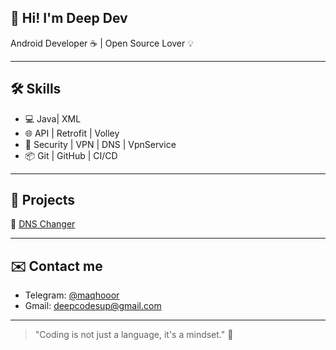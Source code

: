 ## 👋 Hi! I'm Deep Dev

Android Developer ☕ | Open Source Lover 💡

---

## 🛠 Skills
- 💻 Java| XML
- 🌐 API | Retrofit | Volley
- 🔐 Security | VPN | DNS | VpnService
- 📦 Git | GitHub |  CI/CD

---

## 📱 Projects
🔹 [DNS Changer](https://github.com/deepcodecreate/Dc-Dns-Changer) 

---

## ✉️ Contact me
- Telegram: [@maqhooor](https://t.me/maqhooor)
- Gmail: deepcodesup@gmail.com

---

> "Coding is not just a language, it's a mindset." 🧠

